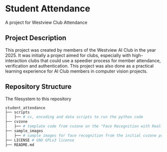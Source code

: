 # Student Attendance
A project for Westview Club Attendance

## Project Description
This project was created by members of the Westview AI Club in the year 2025. It was initially a project aimed for clubs, especially with high-interaction clubs that could use a speedier process for member attendance, verification and authentication. This project was also done as a practical learning experience for AI Club members in computer vision projects. 

## Repository Structure
The filesystem to this repository

```bash
student_attendance
├── scripts
│   ├── # cv, encoding and data scripts to run the python code
├── cvzone
│   ├── # template code from cvzone on the "Face Recognition with Real-Time Database" project 
├── sample_images
│   ├── # sample images for face recognition from the initial cvzone project
├── LICENSE # GNU GPLv3 license
├── README.md
```
